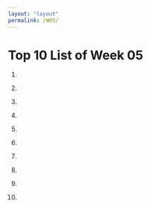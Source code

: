 ```yaml
---
layout: "layout"
permalink: /W05/
---
```


# Top 10 List of Week 05

1. []()<br>


2. []()<br>


3. []()<br>


4. []()<br>


5. []()<br>


6. []()<br>


7. []()<br>


8. []()<br>


9. []()<br>


10. []()<br>
